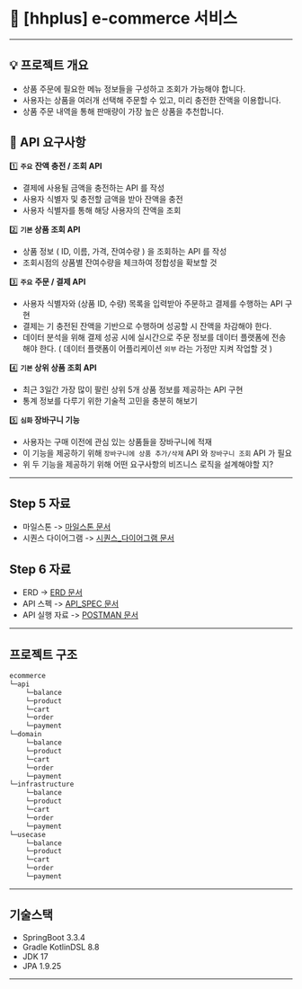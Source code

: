 # 🛒 [hhplus] e-commerce 서비스

---
## 💡 프로젝트 개요
- 상품 주문에 필요한 메뉴 정보들을 구성하고 조회가 가능해야 합니다.
- 사용자는 상품을 여러개 선택해 주문할 수 있고, 미리 충전한 잔액을 이용합니다.
- 상품 주문 내역을 통해 판매량이 가장 높은 상품을 추천합니다.

## 🔧 API 요구사항
1️⃣ **`주요`** **잔액 충전 / 조회 API**
- 결제에 사용될 금액을 충전하는 API 를 작성
- 사용자 식별자 및 충전할 금액을 받아 잔액을 충전
- 사용자 식별자를 통해 해당 사용자의 잔액을 조회

2️⃣ **`기본` 상품 조회 API**
- 상품 정보 ( ID, 이름, 가격, 잔여수량 ) 을 조회하는 API 를 작성
- 조회시점의 상품별 잔여수량을 체크하여 정합성을 확보할 것

3️⃣ **`주요`** **주문 / 결제 API**
- 사용자 식별자와 (상품 ID, 수량) 목록을 입력받아 주문하고 결제를 수행하는 API 구현
- 결제는 기 충전된 잔액을 기반으로 수행하며 성공할 시 잔액을 차감해야 한다.
- 데이터 분석을 위해 결제 성공 시에 실시간으로 주문 정보를 데이터 플랫폼에 전송해야 한다.
  ( 데이터 플랫폼이 어플리케이션 `외부` 라는 가정만 지켜 작업할 것 )

4️⃣ **`기본` 상위 상품 조회 API**
- 최근 3일간 가장 많이 팔린 상위 5개 상품 정보를 제공하는 API 구현
- 통계 정보를 다루기 위한 기술적 고민을 충분히 해보기

5️⃣ **`심화` 장바구니 기능**
- 사용자는 구매 이전에 관심 있는 상품들을 장바구니에 적재
- 이 기능을 제공하기 위해 `장바구니에 상품 추가/삭제` API 와 `장바구니 조회` API 가 필요
- 위 두 기능을 제공하기 위해 어떤 요구사항의 비즈니스 로직을 설계해야할 지?

---

## Step 5 자료
- 마일스톤 -> [마일스톤 문서](docs/MILESTONE.md)  
- 시퀀스 다이어그램 -> [시퀀스_다이어그램 문서](docs/SEQUANCE_DIAGRAM.md)

## Step 6 자료
- ERD -> [ERD 문서](docs/ERD.md)  
- API 스펙 -> [API_SPEC 문서](docs/API_SPEC.md)  
- API 실행 자료 -> [POSTMAN 문서](docs/postman.json)

---

## 프로젝트 구조
```java
ecommerce  
└─api  
    └─balance
    └─product
    └─cart
    └─order
    └─payment
└─domain
    └─balance
    └─product
    └─cart
    └─order
    └─payment
└─infrastructure
    └─balance
    └─product
    └─cart
    └─order
    └─payment
└─usecase
    └─balance
    └─product
    └─cart
    └─order
    └─payment
```

---

## 기술스택
- SpringBoot 3.3.4
- Gradle KotlinDSL 8.8
- JDK 17
- JPA 1.9.25

---



